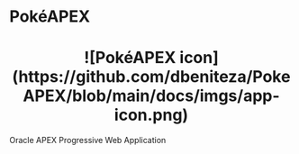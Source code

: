# PokéAPEX

<h1 align="center">
![PokéAPEX icon](https://github.com/dbeniteza/PokeAPEX/blob/main/docs/imgs/app-icon.png)
</h1>

Oracle APEX Progressive Web Application
